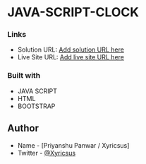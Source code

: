 # JAVA-SCRIPT-CLOCK
### Links

- Solution URL: [Add solution URL here](https://github.com/PriyanshuPanwarr/JAVA-SCRIPT-CLOCK.git)
- Live Site URL: [Add live site URL here](https://priyanshupanwarr.github.io/JAVA-SCRIPT-CLOCK/)



### Built with

- JAVA SCRIPT
- HTML
- BOOTSTRAP


## Author

- Name - [Priyanshu Panwar / Xyricsus]
- Twitter - [@Xyricsus](https://www.twitter.com/@Xyricsus)

